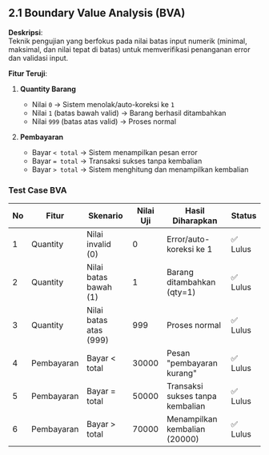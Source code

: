 ## 2.1 Boundary Value Analysis (BVA)

**Deskripsi**:  
Teknik pengujian yang berfokus pada nilai batas input numerik (minimal, maksimal, dan nilai tepat di batas) untuk memverifikasi penanganan error dan validasi input.

**Fitur Teruji**:
1. **Quantity Barang**  
   - Nilai `0` → Sistem menolak/auto-koreksi ke `1`  
   - Nilai `1` (batas bawah valid) → Barang berhasil ditambahkan  
   - Nilai `999` (batas atas valid) → Proses normal  

2. **Pembayaran**  
   - Bayar `< total` → Sistem menampilkan pesan error  
   - Bayar `= total` → Transaksi sukses tanpa kembalian  
   - Bayar `> total` → Sistem menghitung dan menampilkan kembalian  

### Test Case BVA

| No | Fitur       | Skenario               | Nilai Uji | Hasil Diharapkan                          | Status   |
|----|-------------|------------------------|-----------|-------------------------------------------|----------|
| 1  | Quantity    | Nilai invalid (0)      | 0         | Error/auto-koreksi ke 1                   | ✅ Lulus |
| 2  | Quantity    | Nilai batas bawah (1)   | 1         | Barang ditambahkan (qty=1)                | ✅ Lulus |
| 3  | Quantity    | Nilai batas atas (999)  | 999       | Proses normal                             | ✅ Lulus |
| 4  | Pembayaran  | Bayar < total          | 30000     | Pesan "pembayaran kurang"                 | ✅ Lulus |
| 5  | Pembayaran  | Bayar = total          | 50000     | Transaksi sukses tanpa kembalian          | ✅ Lulus |
| 6  | Pembayaran  | Bayar > total          | 70000     | Menampilkan kembalian (20000)             | ✅ Lulus |
